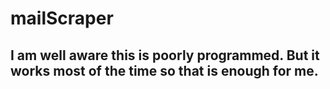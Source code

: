 # mailScraper

## I am well aware this is poorly programmed. But it works most of the time so that is enough for me.
